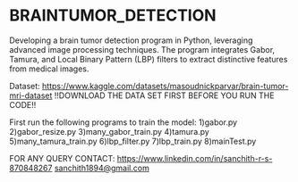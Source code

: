 # BRAINTUMOR_DETECTION
Developing a brain tumor detection program in Python, leveraging advanced image processing techniques. The program integrates Gabor, Tamura, and Local Binary Pattern (LBP) filters to extract distinctive features from medical images. 

Dataset: https://www.kaggle.com/datasets/masoudnickparvar/brain-tumor-mri-dataset
!!DOWNLOAD THE DATA SET FIRST BEFORE YOU RUN THE CODE!!

First run the following programs to train the model:
1)gabor.py
2)gabor_resize.py
3)many_gabor_train.py
4)tamura.py
5)many_tamura_train.py
6)lbp_filter.py
7)lbp_train.py
8)mainTest.py

FOR ANY QUERY CONTACT:
https://www.linkedin.com/in/sanchith-r-s-870848267
sanchith1894@gmail.com
